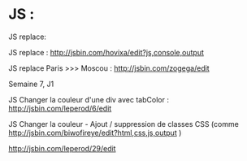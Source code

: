 # JS :

JS replace:

JS replace :  http://jsbin.com/hovixa/edit?js,console,output

JS replace Paris >>> Moscou : http://jsbin.com/zogega/edit



Semaine 7, J1

JS Changer la couleur d'une div avec tabColor :  http://jsbin.com/leperod/6/edit


JS Changer la couleur - Ajout / suppression de classes CSS (comme http://jsbin.com/biwofireye/edit?html,css,js,output )

http://jsbin.com/leperod/29/edit

